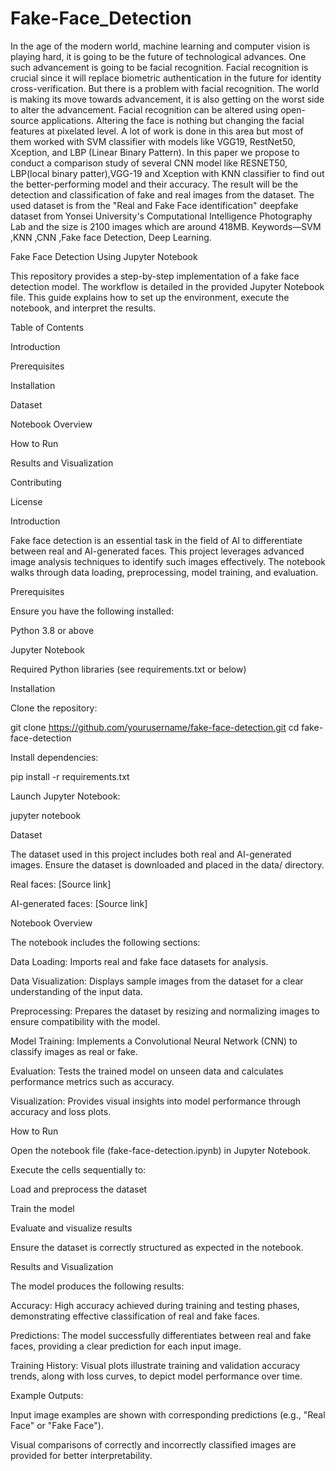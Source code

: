 # Fake-Face_Detection


In the age of the modern world, machine 
learning and computer vision is playing hard, it is 
going to be the future of technological advances. 
One such advancement is going to be facial 
recognition. Facial recognition is crucial since it 
will replace biometric authentication in the future 
for identity cross-verification. But there is a 
problem with facial recognition. The world is 
making its move towards advancement, it is also 
getting on the worst side to alter the advancement. 
Facial recognition can be altered using open-source 
applications. Altering the face is nothing but 
changing the facial features at pixelated level. A lot 
of work is done in this area but most of them 
worked with SVM classifier with models like 
VGG19, RestNet50, Xception, and LBP (Linear 
Binary Pattern). In this paper we propose to
conduct a comparison study of several CNN model
like RESNET50, LBP(local binary patter),VGG-19 
and Xception with KNN classifier to find out the 
better-performing model and their accuracy. The 
result will be the detection and classification of fake 
and real images from the dataset. The used dataset 
is from the "Real and Fake Face identification" 
deepfake dataset from Yonsei University's 
Computational Intelligence Photography Lab and 
the size is 2100 images which are around 418MB.
Keywords—SVM ,KNN ,CNN ,Fake face Detection, 
Deep Learning.



Fake Face Detection Using Jupyter Notebook

This repository provides a step-by-step implementation of a fake face detection model. The workflow is detailed in the provided Jupyter Notebook file. This guide explains how to set up the environment, execute the notebook, and interpret the results.

Table of Contents

Introduction

Prerequisites

Installation

Dataset

Notebook Overview

How to Run

Results and Visualization

Contributing

License

Introduction

Fake face detection is an essential task in the field of AI to differentiate between real and AI-generated faces. This project leverages advanced image analysis techniques to identify such images effectively. The notebook walks through data loading, preprocessing, model training, and evaluation.

Prerequisites

Ensure you have the following installed:

Python 3.8 or above

Jupyter Notebook

Required Python libraries (see requirements.txt or below)

Installation

Clone the repository:

git clone https://github.com/yourusername/fake-face-detection.git
cd fake-face-detection

Install dependencies:

pip install -r requirements.txt

Launch Jupyter Notebook:

jupyter notebook

Dataset

The dataset used in this project includes both real and AI-generated images. Ensure the dataset is downloaded and placed in the data/ directory.

Real faces: [Source link]

AI-generated faces: [Source link]

Notebook Overview

The notebook includes the following sections:

Data Loading: Imports real and fake face datasets for analysis.

Data Visualization: Displays sample images from the dataset for a clear understanding of the input data.

Preprocessing: Prepares the dataset by resizing and normalizing images to ensure compatibility with the model.

Model Training: Implements a Convolutional Neural Network (CNN) to classify images as real or fake.

Evaluation: Tests the trained model on unseen data and calculates performance metrics such as accuracy.

Visualization: Provides visual insights into model performance through accuracy and loss plots.

How to Run

Open the notebook file (fake-face-detection.ipynb) in Jupyter Notebook.

Execute the cells sequentially to:

Load and preprocess the dataset

Train the model

Evaluate and visualize results

Ensure the dataset is correctly structured as expected in the notebook.

Results and Visualization

The model produces the following results:

Accuracy: High accuracy achieved during training and testing phases, demonstrating effective classification of real and fake faces.

Predictions: The model successfully differentiates between real and fake faces, providing a clear prediction for each input image.

Training History: Visual plots illustrate training and validation accuracy trends, along with loss curves, to depict model performance over time.

Example Outputs:

Input image examples are shown with corresponding predictions (e.g., "Real Face" or "Fake Face").

Visual comparisons of correctly and incorrectly classified images are provided for better interpretability.
